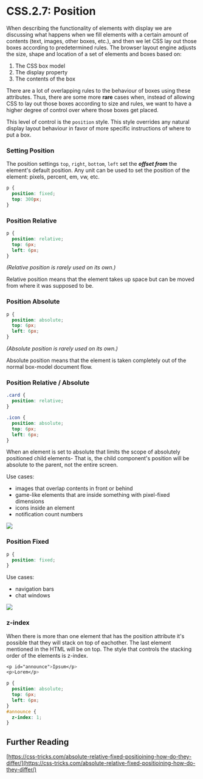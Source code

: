 # CSS.2.7: Position

When describing the functionality of elements with display we are discussing what happens when we fill elements with a certain amount of contents (text, images, other boxes, etc.), and then we let CSS lay out those boxes according to predetermined rules. The browser layout engine adjusts the size, shape and location of a set of elements and boxes based on:

1. The CSS box model
2. The display property
3. The contents of the box

There are a lot of overlapping rules to the behaviour of boxes using these attributes. Thus, there are some more **rare** cases when, instead of allowing CSS to lay out those boxes according to size and rules, we want to have a higher degree of control over where those boxes get placed.

This level of control is the `position` style. This style overrides any natural display layout behaviour in favor of more specific instructions of where to put a box.

### Setting Position

The position settings `top`, `right`, `bottom`, `left` set the _**offset from**_ the element's default position. Any unit can be used to set the position of the element: pixels, percent, em, vw, etc.

```css
p {
  position: fixed;
  top: 300px;
}
```

### Position Relative

```css
p {
  position: relative;
  top: 6px;
  left: 6px;
}
```

_(Relative position is rarely used on its own.)_

Relative position means that the element takes up space but can be moved from where it was supposed to be.

### Position Absolute

```css
p {
  position: absolute;
  top: 6px;
  left: 6px;
}
```

_(Absolute position is rarely used on its own.)_

Absolute position means that the element is taken completely out of the normal box-model document flow.

### Position Relative / Absolute

```css
.card {
  position: relative;
}

.icon {
  position: absolute;
  top: 6px;
  left: 6px;
}
```

When an element is set to absolute that limits the scope of absolutely positioned child elements- That is, the child component's position will be absolute to the parent, not the entire screen.

Use cases:

* images that overlap contents in front or behind
* game-like elements that are inside something with pixel-fixed dimensions
* icons inside an element
* notification count numbers

![](../../../old\_bootcamp\_docs/.gitbook/assets/screen-shot-2021-07-21-at-8.09.13-pm-1.png)

### Position Fixed

```css
p {
  position: fixed;
}
```

Use cases:

* navigation bars
* chat windows

![](../../../old\_bootcamp\_docs/.gitbook/assets/screen-shot-2021-07-21-at-8.05.02-pm.png)

### z-index

When there is more than one element that has the position attribute it's possible that they will stack on top of eachother. The last element mentioned in the HTML will be on top. The style that controls the stacking order of the elements is z-index.

```css
<p id="announce">Ipsum</p>
<p>Lorem</p>
```

```css
p {
  position: absolute;
  top: 6px;
  left: 6px;
}
#announce {
  z-index: 1;
}
```

## Further Reading

[https://css-tricks.com/absolute-relative-fixed-positioining-how-do-they-differ/](https://css-tricks.com/absolute-relative-fixed-positioining-how-do-they-differ/)
